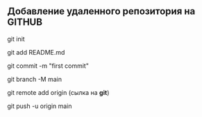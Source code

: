 ## Добавление удаленного репозитория на GITHUB

git init

git add README.md

git commit -m "first commit"

git branch -M main

git remote add origin (сылка на **git**)

git push -u origin main